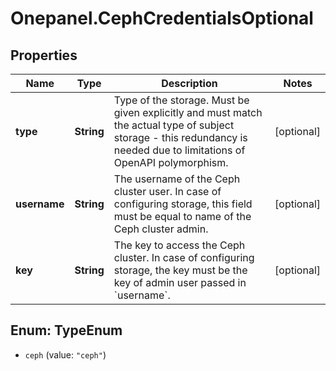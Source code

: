 # Onepanel.CephCredentialsOptional

## Properties
Name | Type | Description | Notes
------------ | ------------- | ------------- | -------------
**type** | **String** | Type of the storage. Must be given explicitly and must match the actual type of subject storage - this redundancy is needed due to limitations of OpenAPI polymorphism.  | [optional] 
**username** | **String** | The username of the Ceph cluster user. In case of configuring storage, this field must be equal to name of the Ceph cluster admin.  | [optional] 
**key** | **String** | The key to access the Ceph cluster. In case of configuring storage, the key must be the key of admin user passed in &#x60;username&#x60;.  | [optional] 


<a name="TypeEnum"></a>
## Enum: TypeEnum


* `ceph` (value: `"ceph"`)




